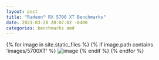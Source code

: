 ```yaml
---
layout: post
title: "Radeon™ RX 5700 XT Benchmarks"
date: 2021-03-28 20:07:02 -0400
categories: benchmarks amd
---
```


{% for image in site.static_files %}
{% if image.path contains 'images/5700XT' %}
<img src="{{ site.baseurl }}{{ image.path }}" alt="image" />
{% endif %}
{% endfor %}
